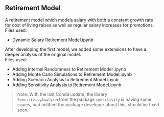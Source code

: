 ## Retirement Model

A retirement model which models salary with both a constant growth rate for cost of living raises as well as regular salary increases for promotions. <br>
Files used:
- Dynamic Salary Retirement Model.ipynb

After developing the first model, we added some extensions to have a deeper analysis of the original model.<br>
Files used:
- Adding Internal Randomness to Retirement Model .ipynb
- Adding Monte Carlo Simulations to Retirement Model.ipynb
- Adding Scenario Analysis to Retirement Model.ipynb
- Adding Sensitivity Analysis to Retirement Model.ipynb

> Note: With the last Conda update, the library `SensitivityAnalyzer`from the package `sensitivity` is having some issues, had notified the package developer about this, should be fixed soon.
